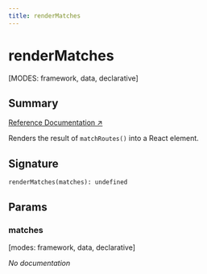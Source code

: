 ```yaml
---
title: renderMatches
---
```


# renderMatches

[MODES: framework, data, declarative]

## Summary

[Reference Documentation ↗](https://api.reactrouter.com/v7/functions/react_router.renderMatches.html)

Renders the result of `matchRoutes()` into a React element.

## Signature

```tsx
renderMatches(matches): undefined
```

## Params

### matches

[modes: framework, data, declarative]

_No documentation_
